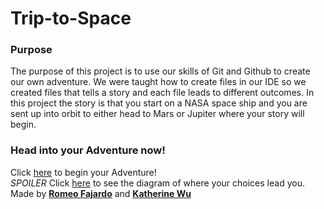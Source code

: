 # Trip-to-Space

### Purpose
The purpose of this project is to use our skills of Git and Github to create our own adventure. We were taught how to create files in our IDE so we created files that tells a story and each file leads to different outcomes. In this project the story is that you start on a NASA space ship and you are sent up into orbit to either head to Mars or Jupiter where your story will begin.

### Head into your Adventure now!
Click [here](NASA.md) to begin your Adventure!                                                                                                                                                                                 
*SPOILER* Click [here](https://docs.google.com/drawings/d/1Q3pETEW8oFP3LgRpNfnkLG5bgiDNHVhcfkMTy_AaHQA/edit) to see the diagram of where your choices lead you.
Made by [**Romeo Fajardo**](https://github.com/romeof8735) and [**Katherine Wu**](https://github.com/katherinew5896)
